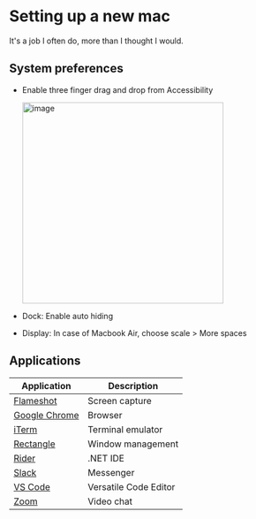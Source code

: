 # Setting up a new mac

It's a job I often do, more than I thought I would.

## System preferences

* Enable three finger drag and drop from Accessibility

  <img width="364" alt="image" src="https://user-images.githubusercontent.com/840427/122458169-6a9b9000-cfa7-11eb-9a9e-2905fbe93aa6.png">

* Dock: Enable auto hiding
* Display: In case of Macbook Air, choose scale > More spaces

## Applications

Application | Description
-- | --
[Flameshot](https://flameshot.org/) | Screen capture
[Google Chrome](https://www.google.com/intl/en_uk/chrome/) | Browser
[iTerm](https://iterm2.com/downloads.html) | Terminal emulator
[Rectangle](https://rectangleapp.com) | Window management
[Rider](https://www.jetbrains.com/rider/download/#section=mac) | .NET IDE
[Slack](https://apps.apple.com/app/slack/id803453959) | Messenger
[VS Code](https://code.visualstudio.com/) | Versatile Code Editor
[Zoom](https://zoom.us/download) | Video chat


